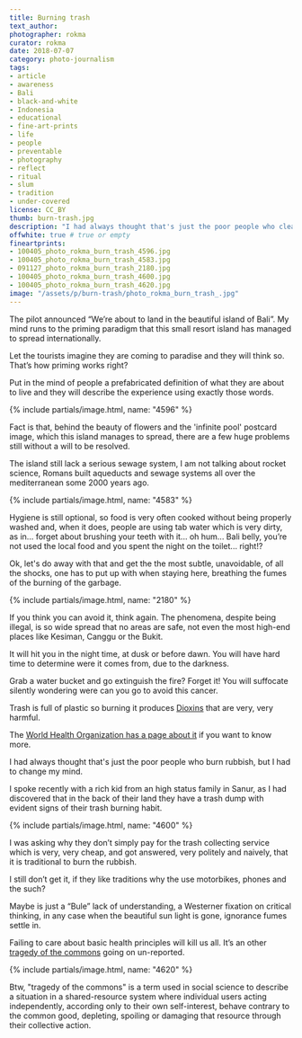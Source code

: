 ```yaml
---
title: Burning trash
text_author:
photographer: rokma
curator: rokma
date: 2018-07-07
category: photo-journalism
tags:
- article
- awareness
- Bali
- black-and-white
- Indonesia
- educational
- fine-art-prints
- life
- people
- preventable
- photography
- reflect
- ritual
- slum
- tradition
- under-covered
license: CC_BY
thumb: burn-trash.jpg
description: "I had always thought that's just the poor people who clean their yard by burning the rubbish, but I had to change my mind. I spoke recently with a rich kid from an high status family in Sanur, as I had discovered that in the back of their land they have a trash dump with evident signs of their trash burning habit."
offwhite: true # true or empty
fineartprints:
- 100405_photo_rokma_burn_trash_4596.jpg
- 100405_photo_rokma_burn_trash_4583.jpg
- 091127_photo_rokma_burn_trash_2180.jpg
- 100405_photo_rokma_burn_trash_4600.jpg
- 100405_photo_rokma_burn_trash_4620.jpg
image: "/assets/p/burn-trash/photo_rokma_burn_trash_.jpg"
---
```


The pilot announced “We’re about to land in the beautiful island of Bali”. My mind runs to the priming paradigm that this small resort island has managed to spread internationally.

Let the tourists imagine they are coming to paradise and they will think so. That’s how priming works right?

Put in the mind of people a prefabricated definition of what they are about to live and they will describe the experience using exactly those words.

{% include partials/image.html, name: "4596" %}

Fact is that, behind the beauty of flowers and the 'infinite pool' postcard image, which this island manages to spread, there are a few huge problems still without a will to be resolved.

The island still lack a serious sewage system, I am not talking about rocket science, Romans built aqueducts and sewage systems all over the mediterranean some 2000 years ago.

{% include partials/image.html, name: "4583" %}

Hygiene is still optional, so food is very often cooked without being properly washed and, when it does, people are using tab water which is very dirty, as in... forget about brushing your teeth with it... oh hum... Bali belly, you’re not used the local food and you spent the night on the toilet... right!?

Ok, let's do away with that and get the the most subtle, unavoidable, of all the shocks, one has to put up with when staying here, breathing the fumes of the burning of the garbage.


{% include partials/image.html, name: "2180" %}

If you think you can avoid it, think again. The phenomena, despite being illegal, is so wide spread that no areas are safe, not even the most high-end places like Kesiman, Canggu or the Bukit.

It will hit you in the night time, at dusk or before dawn. You will have hard time to determine were it comes from, due to the darkness.

Grab a water bucket and go extinguish the fire? Forget it! You will suffocate silently wondering were can you go to avoid this cancer.

Trash is full of plastic so burning it produces [Dioxins](https://en.wikipedia.org/wiki/Dioxins_and_dioxin-like_compounds) that are very, very harmful.

The [World Health Organization has a page about it](http://www.who.int/news-room/fact-sheets/detail/dioxins-and-their-effects-on-human-health) if you want to know more.

I had always thought that's just the poor people who burn rubbish, but I had to change my mind.

I spoke recently with a rich kid from an high status family in Sanur, as I had discovered that in the back of their land they have a trash dump with evident signs of their trash burning habit.

{% include partials/image.html, name: "4600" %}

I was asking why they don’t simply pay for the trash collecting service which is very, very cheap, and got answered, very politely and naively, that it is traditional to burn the rubbish.

I still don’t get it, if they like traditions why the use motorbikes, phones and the such?

Maybe is just a “Bule” lack of understanding, a Westerner fixation on critical thinking, in any case when the beautiful sun light is gone, ignorance fumes settle in.

Failing to care about basic health principles will kill us all. It’s an other [tragedy of the commons](https://en.wikipedia.org/wiki/Tragedy_of_the_commons) going on un-reported.

{% include partials/image.html, name: "4620" %}

Btw, "tragedy of the commons" is a term used in social science to describe a situation in a shared-resource system where individual users acting independently, according only to their own self-interest, behave contrary to the common good, depleting, spoiling or damaging that resource through their collective action.
